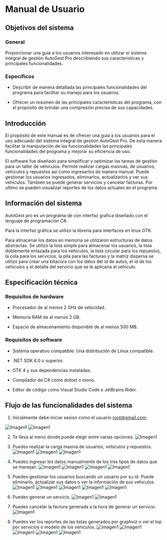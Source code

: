 # Manual de Usuario

## Objetivos del sistema

### General
Proporcionar una guía a los usuarios interesado en utilizar el sistema integral de gestión AutoGest Pro describiendo sus características y principales funcionalidades.

### Específicos
- Describir de manera detallada las principales funcionalidades del programa para facilitar su manejo para los usuarios.

- Ofrecer un resumen de las principales características del programa, con el propósito de brindar una compresión precisa de sus capacidades.

## Introducción
El propósito de este manual es de ofrecer una guía a los usuarios para el uso adecuado del sistema integral de gestión AutoGest Pro. De esta manera facilitar la manipulación de las funcionalidades las principales funcionalidades del programa y mejorar su eficiencia de uso.

El software fue diseñado para simplificar y optimizar las tareas de gestión para un taller de vehiculos. Permite realizar cargas masivas, de usuarios, vehiculos y repuestos asi como ingresarlos de manera manual. Puede gestionar los usuarios ingresados, eliminarlos, actualizarlos y ver sus vehiculos. Tambien se puede generar servicios y cancelar facturas. Por ultimo se pueden visualizar reportes de los datos actuales en el programa.

## Información del sistema

AutoGest pro es un programa de con interfaz grafica diseñado con el lenguaje de programación C#.

Para la interfaz gráfica se utilizo la libreria para interfaces en linux GTK.

Para almacenar los datos en memoria se utilizaron estructuras de datos abstractas. Se utilizo la lista simple para almacenar los usuarios, la lista doblemente enlazada para los vehículos, la lista circular para los repuestos, la cola para los servicios, la pila para las facturas y la matriz dispersa se utilizó para crear una bitacora con los datos del id de autos, el id de los vehiculos y el detalle del servicio que se le aplicaria al vehículo.

## Especificación técnica

### Requisitos de hardware

- Procesador de al menos 2 GHz de velocidad.

- Memoria RAM de al menos 2 GB.

- Espacio de almacenamiento disponible de al menos 500 MB.

### Requisitos de software

- Sistema operativo compatible: Una distribución de Linux compatible.

- .NET SDK 6.0 o superior.

- GTK 4 y sus dependencias instaladas.

- Compilador de C# como dotnet o mono.

- Editor de código como Visual Studio Code o JetBrains Rider.

## Flujo de las funcionalidades del sistema

1. Inicialmente debe iniciar sesion como el usuario root@gmail.com.

![Imagen1](Imagenes/Imagen1.png)
![Imagen1](Imagenes/Imagen2.png)

2. Te lleva al menú donde puede elegir entre varias opciones.
![Imagen1](Imagenes/Imagen3.png)

3. Puedes realizar la carga masiva de usuarios, vehiculos y repuestos.
![Imagen1](Imagenes/Image4.png)
![Imagen1](Imagenes/Image5.png)
![Imagen1](Imagenes/Image6.png)


4. Puedes ingresar los datos manualmente de los tres tipos de datos que se manejan.
![Imagen1](Imagenes/Image7.png)
![Imagen1](Imagenes/Image8.png)
![Imagen1](Imagenes/Image9.png)
![Imagen1](Imagenes/Image10.png)

5. Puedes gestionar los usuarios buscando un usuario por su id. Puede eliminarlo, actualizar sus datos o ver la información de sus vehiculos.
![Imagen1](Imagenes/Image11.png)
![Imagen1](Imagenes/Image12.png)
![Imagen1](Imagenes/Image13.png)
![Imagen1](Imagenes/Image14.png)
![Imagen1](Imagenes/Image15.png)

6. Puedes generar un servicio.
![Imagen1](Imagenes/Image16.png)
![Imagen1](Imagenes/Image17.png)

7. Puedes cancelar la factura generada a la hora de generar un servicio.
![Imagen1](Imagenes/Image18.png)

8. Puedes ver los reportes de las listas generados por graphviz o ver el top por servicios o modelo de los vehiculos.
![Imagen1](Imagenes/Image19.png)
![Imagen1](Imagenes/Image20.png)
![Imagen1](Imagenes/Image21.png)
![Imagen1](Imagenes/Image22.png)
![Imagen1](Imagenes/Image23.png)